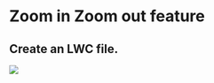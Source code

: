 # Zoom in Zoom out feature 
## Create an LWC file.
![](https://github.com/imrudrakarmakar/Salesforce-Code-Snippet/blob/main/LWC%20-%20Image%20Zoom%20in%20Zoom%20out/CPT2211101341-537x494.gif)
